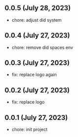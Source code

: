 ## 0.0.5 (July 28, 2023)

- chore: adjust did system

## 0.0.4 (July 27, 2023)

- chore: remove did spaces env

## 0.0.3 (July 27, 2023)

- fix: replace logo again

## 0.0.2 (July 27, 2023)

- fix: replace logo 

## 0.0.1 (July 27, 2023)

- chore: init project